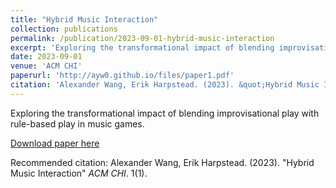 ```yaml
---
title: "Hybrid Music Interaction"
collection: publications
permalink: /publication/2023-09-01-hybrid-music-interaction
excerpt: 'Exploring the transformational impact of blending improvisational play with rule-based play in music games.'
date: 2023-09-01
venue: 'ACM CHI'
paperurl: 'http://ayw0.github.io/files/paper1.pdf'
citation: 'Alexander Wang, Erik Harpstead. (2023). &quot;Hybrid Music Interaction.&quot; <i>ACM CHI</i>. 1(1).'
---
```

Exploring the transformational impact of blending improvisational play with rule-based play in music games.

[Download paper here](http://ayw0.github.io/files/paper1.pdf)

Recommended citation: Alexander Wang, Erik Harpstead. (2023). "Hybrid Music Interaction" <i>ACM CHI</i>. 1(1).
